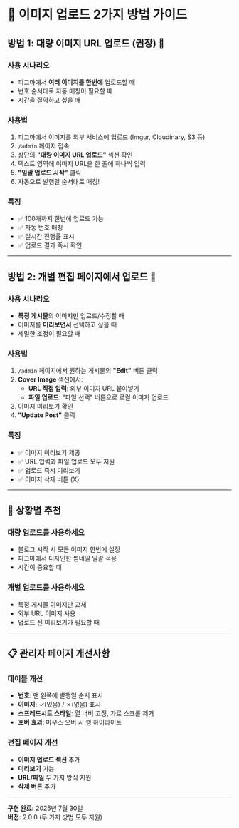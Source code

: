 # 📸 이미지 업로드 2가지 방법 가이드

## 방법 1: 대량 이미지 URL 업로드 (권장) 🚀

### 사용 시나리오
- 피그마에서 **여러 이미지를 한번에** 업로드할 때
- 번호 순서대로 자동 매칭이 필요할 때
- 시간을 절약하고 싶을 때

### 사용법
1. 피그마에서 이미지를 외부 서비스에 업로드 (Imgur, Cloudinary, S3 등)
2. `/admin` 페이지 접속
3. 상단의 **"대량 이미지 URL 업로드"** 섹션 확인
4. 텍스트 영역에 이미지 URL을 한 줄에 하나씩 입력
5. **"일괄 업로드 시작"** 클릭
6. 자동으로 발행일 순서대로 매칭!

### 특징
- ✅ 100개까지 한번에 업로드 가능
- ✅ 자동 번호 매칭
- ✅ 실시간 진행률 표시
- ✅ 업로드 결과 즉시 확인

---

## 방법 2: 개별 편집 페이지에서 업로드 🎨

### 사용 시나리오
- **특정 게시물**의 이미지만 업로드/수정할 때
- 이미지를 **미리보면서** 선택하고 싶을 때
- 세밀한 조정이 필요할 때

### 사용법
1. `/admin` 페이지에서 원하는 게시물의 **"Edit"** 버튼 클릭
2. **Cover Image** 섹션에서:
   - **URL 직접 입력**: 외부 이미지 URL 붙여넣기
   - **파일 업로드**: "파일 선택" 버튼으로 로컬 이미지 업로드
3. 이미지 미리보기 확인
4. **"Update Post"** 클릭

### 특징
- ✅ 이미지 미리보기 제공
- ✅ URL 입력과 파일 업로드 모두 지원
- ✅ 업로드 즉시 미리보기
- ✅ 이미지 삭제 버튼 (X)

---

## 🎯 상황별 추천

### 대량 업로드를 사용하세요
- 블로그 시작 시 모든 이미지 한번에 설정
- 피그마에서 디자인한 썸네일 일괄 적용
- 시간이 중요할 때

### 개별 업로드를 사용하세요
- 특정 게시물 이미지만 교체
- 외부 URL 이미지 사용
- 업로드 전 미리보기가 필요할 때

---

## 📋 관리자 페이지 개선사항

### 테이블 개선
- **번호**: 맨 왼쪽에 발행일 순서 표시
- **이미지**: ✓(있음) / ✗(없음) 표시
- **스프레드시트 스타일**: 열 너비 고정, 가로 스크롤 제거
- **호버 효과**: 마우스 오버 시 행 하이라이트

### 편집 페이지 개선
- **이미지 업로드 섹션** 추가
- **미리보기** 기능
- **URL/파일** 두 가지 방식 지원
- **삭제 버튼** 추가

---

**구현 완료:** 2025년 7월 30일  
**버전:** 2.0.0 (두 가지 방법 모두 지원)